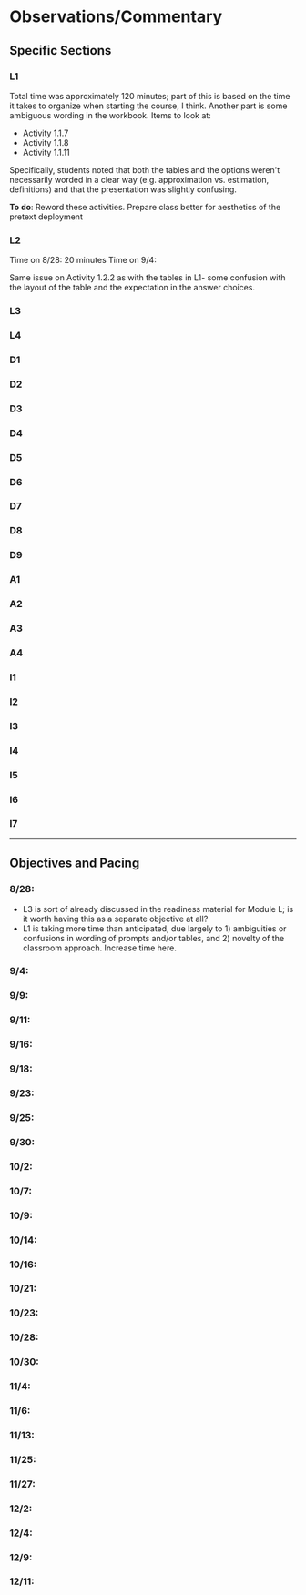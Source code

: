 # Observations/Commentary

## Specific Sections

### L1

Total time was approximately 120 minutes; part of this is based on the time it takes to organize when starting the course, I think. Another part is some ambiguous wording in the workbook. Items to look at:
- Activity 1.1.7
- Activity 1.1.8
- Activity 1.1.11

Specifically, students noted that both the tables and the options weren't necessarily worded in a clear way (e.g. approximation vs. estimation, definitions) and that the presentation was slightly confusing.

**To do**: Reword these activities. Prepare class better for aesthetics of the pretext deployment

### L2

Time on 8/28: 20 minutes
Time on 9/4: 

Same issue on Activity 1.2.2 as with the tables in L1- some confusion with the layout of the table and the expectation in the answer choices.

### L3

### L4

### D1

### D2

### D3

### D4

### D5

### D6

### D7

### D8

### D9

### A1

### A2

### A3

### A4

### I1

### I2

### I3

### I4

### I5

### I6

### I7


---

## Objectives and Pacing

### 8/28: 
- L3 is sort of already discussed in the readiness material for Module L; is it worth having this as a separate objective at all?
- L1 is taking more time than anticipated, due largely to 1) ambiguities or confusions in wording of prompts and/or tables, and 2) novelty of the classroom approach. Increase time here.

### 9/4:

### 9/9:

### 9/11:

### 9/16:

### 9/18:

### 9/23:

### 9/25:

### 9/30:

### 10/2: 

### 10/7:

### 10/9:

### 10/14:

### 10/16:

### 10/21:

### 10/23:

### 10/28:

### 10/30:

### 11/4:

### 11/6:

### 11/13:

### 11/25:

### 11/27:

### 12/2:

### 12/4:

### 12/9:

### 12/11: